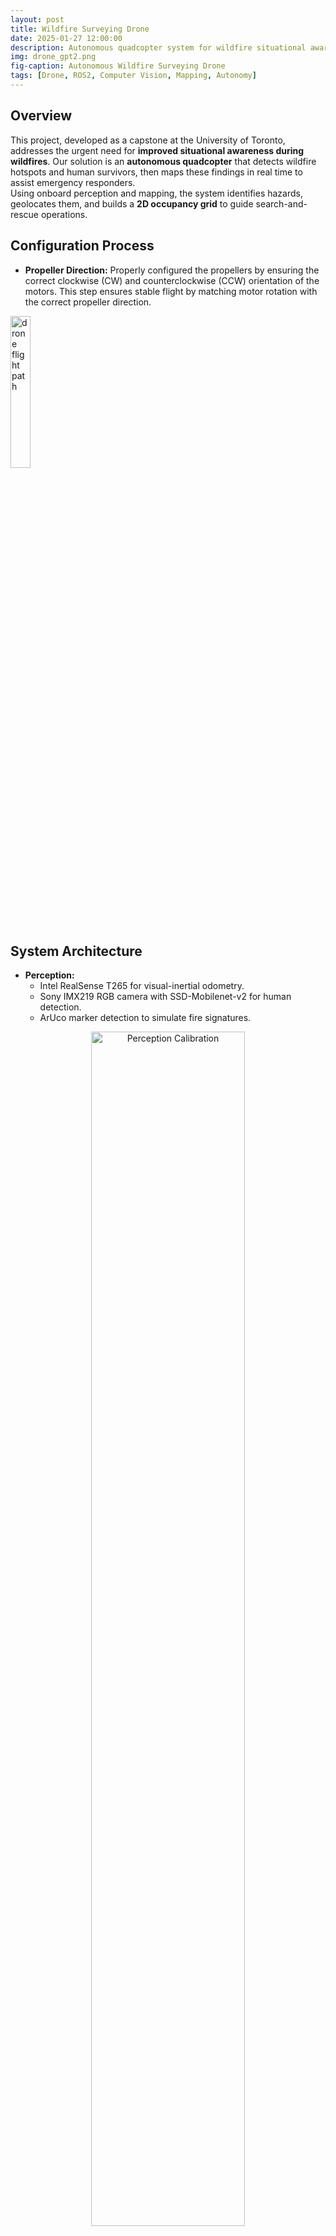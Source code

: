 ```yaml
---
layout: post
title: Wildfire Surveying Drone
date: 2025-01-27 12:00:00
description: Autonomous quadcopter system for wildfire situational awareness through real-time detection and mapping.
img: drone_gpt2.png
fig-caption: Autonomous Wildfire Surveying Drone
tags: [Drone, ROS2, Computer Vision, Mapping, Autonomy]
---
```


## Overview
This project, developed as a capstone at the University of Toronto, addresses the urgent need for **improved situational awareness during wildfires**. Our solution is an **autonomous quadcopter** that detects wildfire hotspots and human survivors, then maps these findings in real time to assist emergency responders.  
Using onboard perception and mapping, the system identifies hazards, geolocates them, and builds a **2D occupancy grid** to guide search-and-rescue operations.  

## Configuration Process
- **Propeller Direction:** Properly configured the propellers by ensuring the correct clockwise (CW) and counterclockwise (CCW) orientation of the motors. This step ensures stable flight by matching motor rotation with the correct propeller direction.
<img src="{{site.baseurl}}/assets/img/drone_propellordir.png" alt="drone flight path" style="width:25%;" />

## System Architecture
- **Perception:**  
  - Intel RealSense T265 for visual-inertial odometry.  
  - Sony IMX219 RGB camera with SSD-Mobilenet-v2 for human detection.  
  - ArUco marker detection to simulate fire signatures.  
<div style="text-align:center;">
  <img src="{{site.baseurl}}/assets/img/drone_cal.png" alt="Perception Calibration" style="width:70%;" />
  <p style="font-style:italic; margin-top:10px;">
    Calibration of camera and grid setup
  </p>
</div>

- **Projection:**  
  - Bounding boxes and ArUco marker centroids are back-projected from image space into the ground plane using camera intrinsics and the drone’s real-time pose from the Intel RealSense T265.  
- **Mapping:**  
  - Real-time occupancy grid fusing detections and pose data, published as ROS2 `nav_msgs/OccupancyGrid`.
  - Log-odds 2D occupancy grid continuously updates, fusing projected detections with pose data.  
- **Visualization:**  
  - **Green markers:** human detections (candidate rescue targets).  
  - **Red markers:** fire detections (hazards).  
  - **Grey cells:** confirmed human presence.  
  - **Black cells:** confirmed fire location.  
- **Outcome:**  
  - Produces live situational awareness, showing firefighters where hazards and survivors are located in the surveyed area.  

<div style="text-align:center;">
  <img src="{{site.baseurl}}/assets/img/drone_miniexample.png" alt="Projection and Mapping Visualization" style="width:70%;" />
  <p style="font-style:italic; margin-top:10px;">
    Example of real-time occupancy grid mapping with fire (black) and human (grey) classifications. (red ball = real time human detection, green box = real time fire (ArUco) detection)
  </p>
</div>


- **Planning & Navigation:**  
  - Phase 1: Structured “lawnmower” sweep of the environment.  
  - Phase 2: Revisits detected humans by lowering altitude for closer inspection.  
- **Onboard Compute:** NVIDIA Jetson Nano running ROS2 for perception, mapping, and planning.  
- **Flight Control:** Cube Orange with PX4 firmware for stabilization and waypoint following.

<div style="text-align:center;">
  <img src="{{site.baseurl}}/assets/img/drone_planning.png" alt="drone" style="width:40%; margin:10px;" />
  <img src="{{site.baseurl}}/assets/img/drone_grid.png" alt="drone" style="width:40%; margin:10px;" />
</div>

- **Autonomous Flight:** 
- preplanned waypoint for area coverage
- final position map outlines drone flight path and waypoint coverage (green dots) 
<div style="display: flex; justify-content: center; align-items: center; gap: 20px; margin-top: 20px;">
  <video width="45%" controls>
    <source src="{{site.baseurl}}/assets/img/drone_lawnmower.webm" type="video/webm">
    Your browser does not support the video tag.
  </video>

  <img src="{{site.baseurl}}/assets/img/drone_waypointgraph.png" alt="drone" style="width:45%;" />
</div>


## Results
- Achieved **autonomous area coverage** using a lawnmower pattern.  
- Real-time detection and geolocation of simulated fire and human markers.  
- Successful fusion of detections into a live occupancy grid.  
- Demonstrated robust system integration of perception, mapping, and planning entirely onboard the drone.  



## Future Work
- Integrating thermal cameras and LiDAR for real-world deployment.  
- Expanding from 2D to 3D mapping for varied terrain.  
- Scaling compute power (e.g., Jetson Orin) for higher-throughput models like YOLO-v8.  

